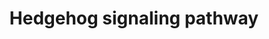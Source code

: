 ---
annotations:
- id: PW:0000122
  parent: signaling pathway
  type: Pathway Ontology
  value: Hedgehog signaling pathway
authors:
- A.Pandey
- MaintBot
- AlexanderPico
- Christine Chichester
- L Dupuis
- Eweitz
citedin:
- link: PMC3885437
  title: A provisional gene regulatory atlas for mouse heart development (2014)
description: 'The Hedgehog proteins are a family of secreted ligands that include
  sonic hedgehog, Indian hedgehog and desert hedgehog in humans. Binding of Hedgehog
  ligands to their receptors, Patched 1 and 2, prevents inhibition of a 7 transmembrane
  receptor called Smoothened. This leads to activation of GLI family of transcription
  factors (GLI1-3). Signaling through the Hedgehog pathway is essential for development
  of many tissues and organs. This pathway is highly conserved among metazoans. Aberrant
  activation of this pathway has been associated with a number of human malignancies
  including carcinoma of lung, esophagus, pancreas and prostate.  Source: NetPath
  http://www.netpath.org/pathways?path_id=NetPath_10'
last-edited: 2021-05-23
organisms:
- Mus musculus
redirect_from:
- /index.php/Pathway:WP116
- /instance/WP116
- /instance/WP116_r117893
revision: r117893
schema-jsonld:
- '@context': https://schema.org/
  '@id': https://wikipathways.github.io/pathways/WP116.html
  '@type': Dataset
  creator:
    '@type': Organization
    name: WikiPathways
  description: 'The Hedgehog proteins are a family of secreted ligands that include
    sonic hedgehog, Indian hedgehog and desert hedgehog in humans. Binding of Hedgehog
    ligands to their receptors, Patched 1 and 2, prevents inhibition of a 7 transmembrane
    receptor called Smoothened. This leads to activation of GLI family of transcription
    factors (GLI1-3). Signaling through the Hedgehog pathway is essential for development
    of many tissues and organs. This pathway is highly conserved among metazoans.
    Aberrant activation of this pathway has been associated with a number of human
    malignancies including carcinoma of lung, esophagus, pancreas and prostate.  Source:
    NetPath http://www.netpath.org/pathways?path_id=NetPath_10'
  keywords:
  - CCNB1
  - Cdc2a
  - Crebbp
  - Dhh
  - Dyrk1a
  - Gas1
  - Gli1
  - Gli2
  - Gli3
  - Hhip
  - Igf2
  - Ihh
  - Ptch1
  - Ptch2
  - Rab23
  - SAP18
  - Shh
  - Sin3a
  - Ski
  - Smo
  - Stk36
  - Sufu
  license: CC0
  name: Hedgehog signaling pathway
seo: CreativeWork
title: Hedgehog signaling pathway
wpid: WP116
---